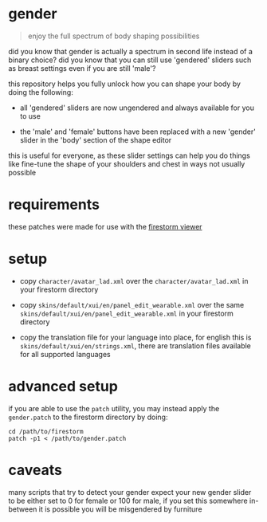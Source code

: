 # gender
> enjoy the full spectrum of body shaping possibilities

did you know that gender is actually a spectrum in second life instead of a
binary choice? did you know that you can still use 'gendered' sliders such
as breast settings even if you are still 'male'?

this repository helps you fully unlock how you can shape your body by doing
the following:

* all 'gendered' sliders are now ungendered and always available for you to use

* the 'male' and 'female' buttons have been replaced with a new 'gender' slider
  in the 'body' section of the shape editor

this is useful for everyone, as these slider settings can help you do things
like fine-tune the shape of your shoulders and chest in ways not usually
possible

# requirements
these patches were made for use with the [firestorm viewer][0]

# setup
* copy `character/avatar_lad.xml` over the `character/avatar_lad.xml` in your
  firestorm directory

* copy `skins/default/xui/en/panel_edit_wearable.xml` over the same
  `skins/default/xui/en/panel_edit_wearable.xml` in your firestorm directory

* copy the translation file for your language into place, for english this is
  `skins/default/xui/en/strings.xml`, there are translation files available
  for all supported languages

# advanced setup
if you are able to use the `patch` utility, you may instead apply the
`gender.patch` to the firestorm directory by doing:

``` shell
cd /path/to/firestorm
patch -p1 < /path/to/gender.patch
```

# caveats
many scripts that try to detect your gender expect your new gender slider to
be either set to 0 for female or 100 for male, if you set this somewhere
in-between it is possible you will be misgendered by furniture

[0]: https://www.firestormviewer.org/

